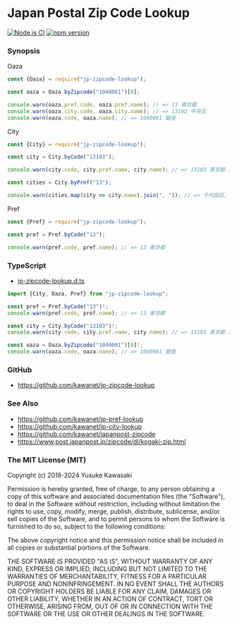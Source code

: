 # Japan Postal Zip Code Lookup

[![Node.js CI](https://github.com/kawanet/jp-zipcode-lookup/workflows/Node.js%20CI/badge.svg?branch=master)](https://github.com/kawanet/jp-zipcode-lookup/actions/)
[![npm version](https://badge.fury.io/js/jp-zipcode-lookup.svg)](https://badge.fury.io/js/jp-zipcode-lookup)

### Synopsis

Oaza
```js
const {Oaza} = require("jp-zipcode-lookup");

const oaza = Oaza.byZipcode("1040061")[0];

console.warn(oaza.pref.code, oaza.pref.name); // => 13 東京都
console.warn(oaza.city.code, oaza.city.name); // => 13102 中央区
console.warn(oaza.code, oaza.name); // => 1040061 銀座
```

City
```js
const {City} = require("jp-zipcode-lookup");

const city = City.byCode("13103");

console.warn(city.code, city.pref.name, city.name); // => 13103 東京都 港区

const cities = City.byPref("13");

console.warn(cities.map(city => city.name).join(", ")); // => 千代田区, 中央区, 港区, ...
```

Pref
```js
const {Pref} = require("jp-zipcode-lookup");

const pref = Pref.byCode("13");

console.warn(pref.code, pref.name); // => 13 東京都
```

### TypeScript

- [jp-zipcode-lookup.d.ts](https://github.com/kawanet/jp-zipcode-lookup/blob/master/types/jp-zipcode-lookup.d.ts)

```typescript
import {City, Oaza, Pref} from "jp-zipcode-lookup";

const pref = Pref.byCode("13")!;
console.warn(pref.code, pref.name); // => 13 東京都

const city = City.byCode("13103")!;
console.warn(city.code, city.pref.name, city.name); // => 13103 東京都 港区

const oaza = Oaza.byZipcode("1040061")[0]!;
console.warn(oaza.code, oaza.name); // => 1040061 銀座
```

### GitHub

- https://github.com/kawanet/jp-zipcode-lookup

### See Also

- https://github.com/kawanet/jp-pref-lookup
- https://github.com/kawanet/jp-city-lookup
- https://github.com/kawanet/japanpost-zipcode
- https://www.post.japanpost.jp/zipcode/dl/kogaki-zip.html

### The MIT License (MIT)

Copyright (c) 2018-2024 Yusuke Kawasaki

Permission is hereby granted, free of charge, to any person obtaining a copy
of this software and associated documentation files (the "Software"), to deal
in the Software without restriction, including without limitation the rights
to use, copy, modify, merge, publish, distribute, sublicense, and/or sell
copies of the Software, and to permit persons to whom the Software is
furnished to do so, subject to the following conditions:

The above copyright notice and this permission notice shall be included in all
copies or substantial portions of the Software.

THE SOFTWARE IS PROVIDED "AS IS", WITHOUT WARRANTY OF ANY KIND, EXPRESS OR
IMPLIED, INCLUDING BUT NOT LIMITED TO THE WARRANTIES OF MERCHANTABILITY,
FITNESS FOR A PARTICULAR PURPOSE AND NONINFRINGEMENT. IN NO EVENT SHALL THE
AUTHORS OR COPYRIGHT HOLDERS BE LIABLE FOR ANY CLAIM, DAMAGES OR OTHER
LIABILITY, WHETHER IN AN ACTION OF CONTRACT, TORT OR OTHERWISE, ARISING FROM,
OUT OF OR IN CONNECTION WITH THE SOFTWARE OR THE USE OR OTHER DEALINGS IN THE
SOFTWARE.

